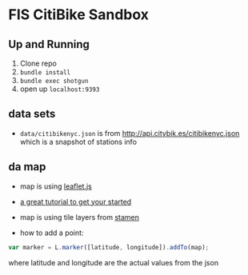 # FIS CitiBike Sandbox

## Up and Running

1. Clone repo
2. `bundle install`
3. `bundle exec shotgun`
4. open up `localhost:9393`

## data sets

* `data/citibikenyc.json` is from <http://api.citybik.es/citibikenyc.json> which is a snapshot of stations info

## da map

* map is using [leaflet.js](http://leafletjs.com/) 
* [a great tutorial to get your started](http://leafletjs.com/examples/quick-start.html)
* map is using tile layers from [stamen](http://maps.stamen.com/#toner/12/37.7706/-122.3782)

* how to add a point:

```js
var marker = L.marker([latitude, longitude]).addTo(map);
```
where latitude and longitude are the actual values from the json